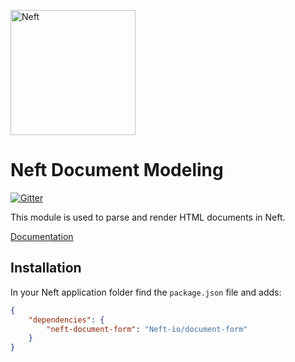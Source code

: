<a href="http://www.neft.io"><img src="http://www.neft.io/static/images/neft-white.svg" alt="Neft" width="200"></a>

# Neft Document Modeling

[![Gitter](https://img.shields.io/gitter/room/nwjs/nw.js.svg)](https://gitter.im/Neft-io/neft)

This module is used to parse and render HTML documents in Neft.

[Documentation](http://www.neft.io/docs/document/index.coffee.md)

## Installation

In your Neft application folder find the `package.json` file and adds:
```json
{
    "dependencies": {
        "neft-document-form": "Neft-io/document-form"
    }
}
```

